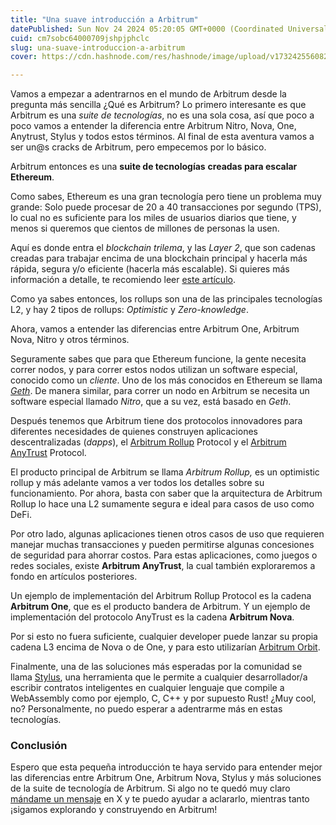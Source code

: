 ```yaml
---
title: "Una suave introducción a Arbitrum"
datePublished: Sun Nov 24 2024 05:20:05 GMT+0000 (Coordinated Universal Time)
cuid: cm7sobc64000709jshpjphclc
slug: una-suave-introduccion-a-arbitrum
cover: https://cdn.hashnode.com/res/hashnode/image/upload/v1732425560828/60a01952-7b92-4743-8ee9-f2edf89fde6a.png

---
```



Vamos a empezar a adentrarnos en el mundo de Arbitrum desde la pregunta más sencilla ¿Qué es Arbitrum? Lo primero interesante es que Arbitrum es una *suite de tecnologías*, no es una sola cosa, así que poco a poco vamos a entender la diferencia entre Arbitrum Nitro, Nova, One, Anytrust, Stylus y todos estos términos. Al final de esta aventura vamos a ser un@s cracks de Arbitrum, pero empecemos por lo básico.

Arbitrum entonces es una **suite de tecnologías** **creadas para escalar Ethereum**.

Como sabes, Ethereum es una gran tecnología pero tiene un problema muy grande: Solo puede procesar de 20 a 40 transacciones por segundo (TPS), lo cual no es suficiente para los miles de usuarios diarios que tiene, y menos si queremos que cientos de millones de personas la usen.

Aquí es donde entra el *blockchain trilema*, y las *Layer 2*, que son cadenas creadas para trabajar encima de una blockchain principal y hacerla más rápida, segura y/o eficiente (hacerla más escalable). Si quieres más información a detalle, te recomiendo leer [este artículo](https://ethereum.org/en/layer-2/).  
  
Como ya sabes entonces, los rollups son una de las principales tecnologías L2, y hay 2 tipos de rollups: *Optimistic* y *Zero-knowledge*.

Ahora, vamos a entender las diferencias entre Arbitrum One, Arbitrum Nova, Nitro y otros términos.

Seguramente sabes que para que Ethereum funcione, la gente necesita correr nodos, y para correr estos nodos utilizan un software especial, conocido como un *cliente*. Uno de los más conocidos en Ethereum se llama [*Geth*](https://geth.ethereum.org/). De manera similar, para correr un nodo en Arbitrum se necesita un software especial llamado *Nitro*, que a su vez, está basado en *Geth*.

Después tenemos que Arbitrum tiene dos protocolos innovadores para diferentes necesidades de quienes construyen aplicaciones descentralizadas (*dapps*), el [Arbitrum Rollup](https://arbitrum.io/rollup) Protocol y el [Arbitrum AnyTrust](https://arbitrum.io/anytrust) Protocol.

El producto principal de Arbitrum se llama *Arbitrum Rollup,* es un optimistic rollup y más adelante vamos a ver todos los detalles sobre su funcionamiento. Por ahora, basta con saber que la arquitectura de Arbitrum Rollup lo hace una L2 sumamente segura e ideal para casos de uso como DeFi.

Por otro lado, algunas aplicaciones tienen otros casos de uso que requieren manejar muchas transacciones y pueden permitirse algunas concesiones de seguridad para ahorrar costos. Para estas aplicaciones, como juegos o redes sociales, existe **Arbitrum AnyTrust**, la cual también exploraremos a fondo en artículos posteriores.

Un ejemplo de implementación del Arbitrum Rollup Protocol es la cadena **Arbitrum One**, que es el producto bandera de Arbitrum. Y un ejemplo de implementación del protocolo AnyTrust es la cadena **Arbitrum Nova**.

Por si esto no fuera suficiente, cualquier developer puede lanzar su propia cadena L3 encima de Nova o de One, y para esto utilizarían [Arbitrum Orbit](https://docs.arbitrum.io/launch-orbit-chain/orbit-gentle-introduction).

Finalmente, una de las soluciones más esperadas por la comunidad se llama [Stylus](https://arbitrum.io/stylus), una herramienta que le permite a cualquier desarrollador/a escribir contratos inteligentes en cualquier lenguaje que compile a WebAssembly como por ejemplo, C, C++ y por supuesto Rust! ¿Muy cool, no? Personalmente, no puedo esperar a adentrarme más en estas tecnologías.

### Conclusión

Espero que esta pequeña introducción te haya servido para entender mejor las diferencias entre Arbitrum One, Arbitrum Nova, Stylus y más soluciones de la suite de tecnología de Arbitrum. Si algo no te quedó muy claro [mándame un mensaje](https://x.com/garosan1) en X y te puedo ayudar a aclararlo, mientras tanto ¡sigamos explorando y construyendo en Arbitrum!
